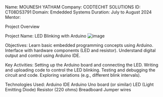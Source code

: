 Name: MOUNESH YATHAM 
Company: CODTECHIT SOLUTIONS 
ID: CT08DS3791
Domain: Emdedded Systems
Duration: July to August 2024
Mentor:

Project Overview

Project Name: LED Blinking with Arduino
![image](https://github.com/MOUNESH4H0/CODTECH-Task1/assets/153296055/e72b99c7-0867-4c8d-bd3e-bc44a8c89626)

Objectives:
Learn basic embedded programming concepts using Arduino.
Interface with hardware components (LED and resistor).
Understand digital output and control using Arduino IDE.

Key Activities:
Setting up the Arduino board and connecting the LED.
Writing and uploading code to control the LED blinking.
Testing and debugging the circuit and code.
Exploring variations (e.g., different blink intervals).

Technologies Used:
Arduino IDE
Arduino Uno board (or similar)
LED (Light Emitting Diode)
Resistor (220 ohms)
Breadboard
Jumper wires
